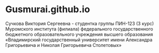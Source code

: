 # Gusmurai.github.io
Сучкова Виктория Сергеевна - студентка группы ПИН-123 (3 курс) Муромского института (филиалa) федерального государственного бюджетного образовательного учреждения высшего образования «Владимирский государственный университет имени Александра Григорьевича и Николая Григорьевича Столетовых»
